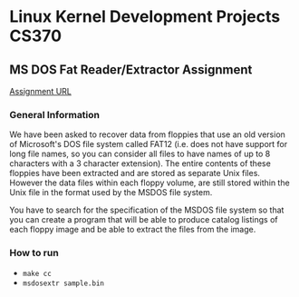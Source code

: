 # Linux Kernel Development Projects CS370
## MS DOS Fat Reader/Extractor Assignment
[Assignment URL](https://www.cs.drexel.edu/~wmm24/cs370_su16/project/fs.htm)

### General Information
We have been asked to recover data from floppies that use an old version of Microsoft's DOS file system called FAT12 (i.e. does not have support for long file names, so you can consider all files to have names of up to 8 characters with a 3 character extension). The entire contents of these floppies have been extracted and are stored as separate Unix files.
However the data files within each floppy volume, are still stored within the Unix file in the format used by the MSDOS file system.

You have to search for the specification of the MSDOS file system so that you can create a program that will be able to produce catalog listings of each floppy image and be able to extract the files from the image.

### How to run
* `make cc`
* `msdosextr sample.bin`

